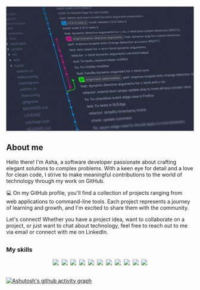 ![alt text](image.jpg)

## About me

Hello there! I'm Asha, a software developer passionate about crafting elegant solutions to complex problems. With a keen eye for detail and a love for clean code, I strive to make meaningful contributions to the world of technology through my work on GitHub.

💻 On my GitHub profile, you'll find a collection of projects ranging from web applications to command-line tools. Each project represents a journey of learning and growth, and I'm excited to share them with the community.

Let's connect! Whether you have a project idea, want to collaborate on a project, or just want to chat about technology, feel free to reach out to me via email or connect with me on LinkedIn.
##

### My skills
<p align="center">
  <img src="https://img.shields.io/badge/code-javascript-informational?style=for-the-badge&logo=javascript&logoColor=ffffff&color=9a00cd"/>&nbsp;
  <img src="https://img.shields.io/badge/code-node-informational?style=for-the-badge&logo=javascript&logoColor=ffffff&color=9a00cd"/>&nbsp;
  <img src="https://img.shields.io/badge/code-typescript-informational?style=for-the-badge&logo=typescript&logoColor=ffffff&color=9a00cd"/>&nbsp;
  <img src="https://img.shields.io/badge/code-react-informational?style=for-the-badge&logo=react&logoColor=ffffff&color=9a00cd"/>&nbsp;
  <img src="https://img.shields.io/badge/code-c%23-informational?style=for-the-badge&logo=csharp&logoColor=ffffff&color=9a00cd"/>&nbsp;
  <img src="https://img.shields.io/badge/code-java-informational?style=for-the-badge&logo=coffeescript&logoColor=ffffff&color=9a00cd"/>&nbsp;
  <img src="https://img.shields.io/badge/code-python-informational?style=for-the-badge&logo=python&logoColor=ffffff&color=9a00cd"/>&nbsp;
  <img src="https://img.shields.io/badge/web-html-informational?style=for-the-badge&logo=html5&logoColor=ffffff&color=9a00cd"/>&nbsp;
  <img src="https://img.shields.io/badge/web-css-informational?style=for-the-badge&logo=css3&logoColor=ffffff&color=9a00cd"/>&nbsp;
  <img src="https://img.shields.io/badge/db-mysql-informational?style=for-the-badge&logo=mysql&logoColor=ffffff&color=9a00cd"/>&nbsp;
  <img src="https://img.shields.io/badge/db-firebase-informational?style=for-the-badge&logo=firebase&logoColor=ffffff&color=9a00cd"/>
</p>

##

[![Ashutosh's github activity graph](https://github-readme-activity-graph.vercel.app/graph?username=nishatasha&bg_color=000000&color=fff0f8&line=9a00cd&point=fbeefb&area=true&hide_border=true)](https://github.com/ashutosh00710/github-readme-activity-graph)
<!---
### My stats

<a href="https://github.com/mrspecht">
  <img height="205px" align="center" src="https://github-readme-stats.vercel.app/api?username=mrspecht&theme=vue&show_icons=true" alt="My GitHub stats" />
</a>
<a href="https://github.com/mrspecht">
  <img align="center" src="https://github-readme-stats.vercel.app/api/top-langs/?username=andrespecht&theme=vue&hide=Ruby&show_icons=true&langs_count=3" alt="My 
  GitHub stats"/>
</a>
--_>


MY skills
![<Badge Name>](https://img.shields.io/badge/<Badge Text>-<Background Color>?style=for-the-badge&logo=<Icon Name>&logoColor=<Logo Color>)
<!--
**nishatasha/nishatasha** is a ✨ _special_ ✨ repository because its `README.md` (this file) appears on your GitHub profile.


<!--
**nishatasha/nishatasha** is a ✨ _special_ ✨ repository because its `README.md` (this file) appears on your GitHub profile.

Here are some ideas to get you started:

- 🔭 I’m currently working on ...
- 🌱 I’m currently learning ...
- 👯 I’m looking to collaborate on ...
- 🤔 I’m looking for help with ...
- 💬 Ask me about ...
- 📫 How to reach me: ...
- 😄 Pronouns: ...
- ⚡ Fun fact: ...
-->
